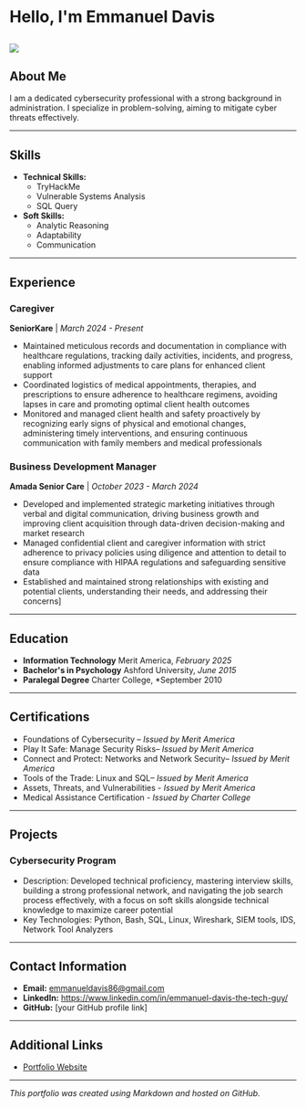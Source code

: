 # Hello, I'm Emmanuel Davis
<a href="https://www.linkedin.com/in/emmanuel-davis-the-tech-guy/"><img src="https://img.shields.io/badge/-LinkedIn-0072b1?&style=for-the-badge&logo=linkedin&logoColor=white" /></a>
---

## **About Me**
I am a dedicated cybersecurity professional with a strong background in administration. I specialize in problem-solving, aiming to mitigate cyber threats effectively.

---

## **Skills**
- **Technical Skills:**
  - TryHackMe
  - Vulnerable Systems Analysis
  - SQL Query
- **Soft Skills:**
  - Analytic Reasoning
  - Adaptability
  - Communication

---

## **Experience**
### **Caregiver**  
**SeniorKare** | *March 2024 - Present*  
- Maintained meticulous records and documentation in compliance with healthcare regulations, tracking daily activities, incidents, and progress, enabling informed adjustments to care plans for enhanced client support
- Coordinated logistics of medical appointments, therapies, and prescriptions to ensure adherence to healthcare regimens, avoiding lapses in care and promoting optimal client health outcomes
- Monitored and managed client health and safety proactively by recognizing early signs of physical and emotional changes, administering timely interventions, and ensuring continuous communication with family members and medical professionals

### **Business Development Manager**  
**Amada Senior Care** | *October 2023 - March 2024*  
- Developed and implemented strategic marketing initiatives through verbal and digital communication, driving business growth and improving client acquisition through data-driven decision-making and market research
- Managed confidential client and caregiver information with strict adherence to privacy policies using diligence and attention to detail to ensure compliance with HIPAA regulations and safeguarding sensitive data
- Established and maintained strong relationships with existing and potential clients, understanding their needs, and addressing their concerns]

---

## **Education**
- **Information Technology**
Merit America, *February 2025*
- **Bachelor's in Psychology**
Ashford University, *June 2015*
- **Paralegal Degree**
Charter College, *September 2010

---

## **Certifications**
- Foundations of Cybersecurity – *Issued by Merit America*
- Play It Safe: Manage Security Risks– *Issued by Merit America*
- Connect and Protect: Networks and Network Security– *Issued by Merit America*
- Tools of the Trade: Linux and SQL– *Issued by Merit America*
- Assets, Threats, and Vulnerabilities - *Issued by Merit America*
- Medical Assistance Certification - *Issued by Charter College*

---

## **Projects**
### **Cybersecurity Program**
- Description: Developed technical proficiency, mastering interview skills, building a strong professional network, and navigating the job search process effectively, with a focus on soft skills alongside technical knowledge to maximize career potential
- Key Technologies: Python, Bash, SQL, Linux, Wireshark, SIEM tools, IDS, Network Tool Analyzers

---

## **Contact Information**
- **Email:** emmanueldavis86@gmail.com
- **LinkedIn:** https://www.linkedin.com/in/emmanuel-davis-the-tech-guy/
- **GitHub:** [your GitHub profile link]

---

## **Additional Links**
- [Portfolio Website](#)

---

*This portfolio was created using Markdown and hosted on GitHub.*
